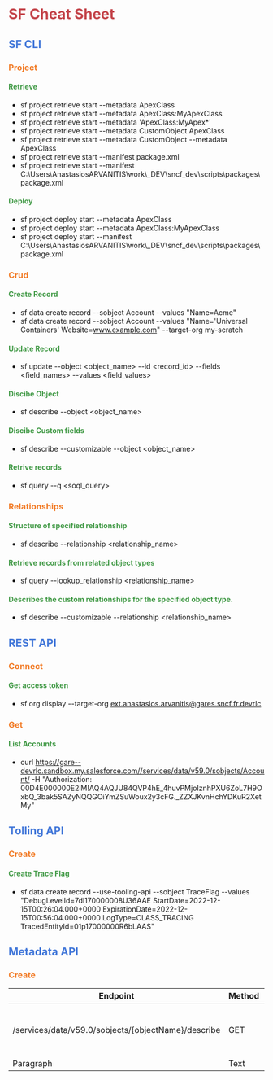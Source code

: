 <style>
    r { color: #c4454b }
    o { color: #f27d29 }
    g { color: #409945 }
    bl { color: #4378d9 }
</style>

# <r>SF Cheat Sheet

##  <bl>SF CLI
### <o>Project
#### <g>Retrieve
- sf project retrieve start --metadata ApexClass
- sf project retrieve start --metadata ApexClass:MyApexClass
- sf project retrieve start --metadata 'ApexClass:MyApex*'
- sf project retrieve start --metadata CustomObject ApexClass
- sf project retrieve start --metadata CustomObject --metadata ApexClass
- sf project retrieve start --manifest package.xml
- sf project retrieve start --manifest C:\\Users\\AnastasiosARVANITIS\\work\\_DEV\\sncf_dev\\scripts\\packages\\package.xml

#### <g>Deploy
- sf project deploy start --metadata ApexClass
- sf project deploy start --metadata ApexClass:MyApexClass
- sf project deploy start --manifest C:\\Users\\AnastasiosARVANITIS\\work\\_DEV\\sncf_dev\\scripts\\packages\\package.xml

### <o>Crud

#### <g>Create Record
- sf data create record --sobject Account --values "Name=Acme"
- sf data create record --sobject Account --values "Name='Universal Containers' Website=www.example.com" --target-org my-scratch

#### <g>Update Record
- sf update --object <object_name> --id <record_id> --fields <field_names> --values <field_values>

#### <g>Discibe Object
- sf describe --object <object_name>

#### <g>Discibe Custom fields
- sf describe --customizable --object <object_name>

#### <g>Retrive records
- sf query --q <soql_query>

### <o>Relationships

#### <g> Structure of specified relationship
- sf describe --relationship <relationship_name>

#### <g> Retrieve records from related object types
- sf query --lookup_relationship <relationship_name>

#### <g> Describes the custom relationships for the specified object type.
- sf describe --customizable --relationship <relationship_name>

## <bl>REST API
### <o> Connect
#### <g>Get access token
- sf org display --target-org ext.anastasios.arvanitis@gares.sncf.fr.devrlc

### <o> Get
#### <g>List Accounts
- curl https://gare--devrlc.sandbox.my.salesforce.com//services/data/v59.0/sobjects/Account/ -H "Authorization: 00D4E000000E2lM!AQ4AQJU84QVP4hE_4huvPMjoIznhPXU6ZoL7H9OxbQ_3bak5SAZyNQQGOiYmZSuWoux2y3cFG._ZZXJKvnHchYDKuR2XetMy"

## <bl>Tolling API
### <o> Create
#### <g>Create Trace Flag
- sf data create record --use-tooling-api --sobject TraceFlag --values "DebugLevelId=7dl170000008U36AAE StartDate=2022-12-15T00:26:04.000+0000 ExpirationDate=2022-12-15T00:56:04.000+0000 LogType=CLASS_TRACING TracedEntityId=01p17000000R6bLAAS"

## <bl>Metadata API
### <o> Create

| Endpoint | Method | Description |
| ------- | ------- | ------- |
| /services/data/v59.0/sobjects/{objectName}/describe | GET | retrieve information about a specified object type |
| Paragraph | Text | Text |